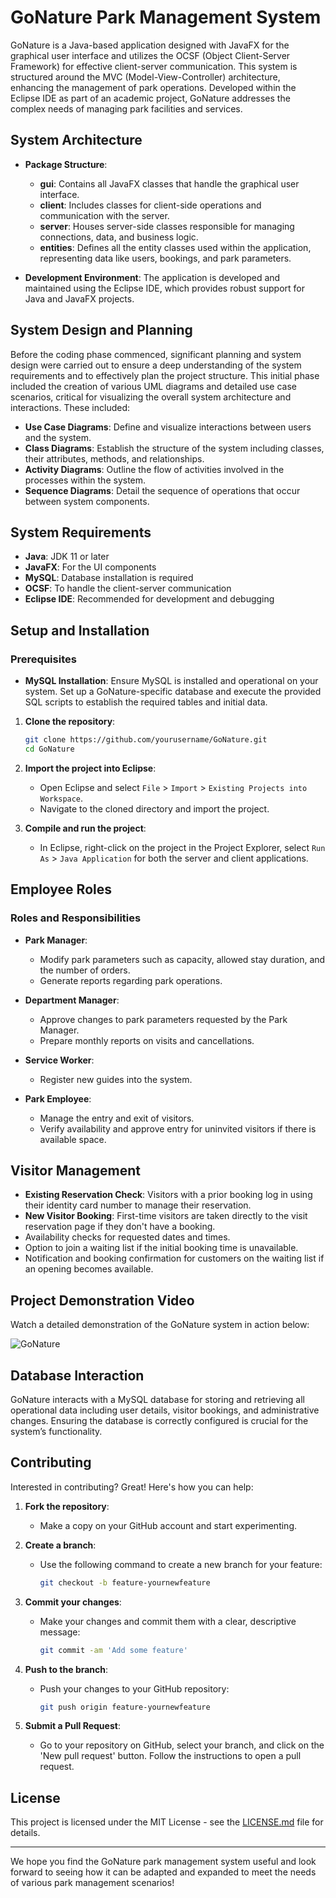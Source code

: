 # GoNature Park Management System

GoNature is a Java-based application designed with JavaFX for the graphical user interface and utilizes the OCSF (Object Client-Server Framework) for effective client-server communication. This system is structured around the MVC (Model-View-Controller) architecture, enhancing the management of park operations. Developed within the Eclipse IDE as part of an academic project, GoNature addresses the complex needs of managing park facilities and services.

## System Architecture

- **Package Structure**:
  - **gui**: Contains all JavaFX classes that handle the graphical user interface.
  - **client**: Includes classes for client-side operations and communication with the server.
  - **server**: Houses server-side classes responsible for managing connections, data, and business logic.
  - **entities**: Defines all the entity classes used within the application, representing data like users, bookings, and park parameters.

- **Development Environment**: The application is developed and maintained using the Eclipse IDE, which provides robust support for Java and JavaFX projects.

## System Design and Planning

Before the coding phase commenced, significant planning and system design were carried out to ensure a deep understanding of the system requirements and to effectively plan the project structure. This initial phase included the creation of various UML diagrams and detailed use case scenarios, critical for visualizing the overall system architecture and interactions. These included:

- **Use Case Diagrams**: Define and visualize interactions between users and the system.
- **Class Diagrams**: Establish the structure of the system including classes, their attributes, methods, and relationships.
- **Activity Diagrams**: Outline the flow of activities involved in the processes within the system.
- **Sequence Diagrams**: Detail the sequence of operations that occur between system components.

## System Requirements

- **Java**: JDK 11 or later
- **JavaFX**: For the UI components
- **MySQL**: Database installation is required
- **OCSF**: To handle the client-server communication
- **Eclipse IDE**: Recommended for development and debugging

## Setup and Installation

### Prerequisites
- **MySQL Installation**: Ensure MySQL is installed and operational on your system. Set up a GoNature-specific database and execute the provided SQL scripts to establish the required tables and initial data.

1. **Clone the repository**:
   ```bash
   git clone https://github.com/yourusername/GoNature.git
   cd GoNature
   ```

2. **Import the project into Eclipse**:
   - Open Eclipse and select `File` > `Import` > `Existing Projects into Workspace`.
   - Navigate to the cloned directory and import the project.

3. **Compile and run the project**:
   - In Eclipse, right-click on the project in the Project Explorer, select `Run As` > `Java Application` for both the server and client applications.

## Employee Roles

### Roles and Responsibilities
- **Park Manager**:
  - Modify park parameters such as capacity, allowed stay duration, and the number of orders.
  - Generate reports regarding park operations.
  
- **Department Manager**:
  - Approve changes to park parameters requested by the Park Manager.
  - Prepare monthly reports on visits and cancellations.
  
- **Service Worker**:
  - Register new guides into the system.
  
- **Park Employee**:
  - Manage the entry and exit of visitors.
  - Verify availability and approve entry for uninvited visitors if there is available space.

## Visitor Management

- **Existing Reservation Check**: Visitors with a prior booking log in using their identity card number to manage their reservation.
- **New Visitor Booking**: First-time visitors are taken directly to the visit reservation page if they don't have a booking.
- Availability checks for requested dates and times.
- Option to join a waiting list if the initial booking time is unavailable.
- Notification and booking confirmation for customers on the waiting list if an opening becomes available.

## Project Demonstration Video

Watch a detailed demonstration of the GoNature system in action below:

![GoNature](https://github.com/yossishemtov/SemesterProjectGoNature/assets/146210244/aa0fd794-df7c-4486-b27e-bd1288ec44d4)

## Database Interaction

GoNature interacts with a MySQL database for storing and retrieving all operational data including user details, visitor bookings, and administrative changes. Ensuring the database is correctly configured is crucial for the system’s functionality.

## Contributing

Interested in contributing? Great! Here's how you can help:

1. **Fork the repository**:
   - Make a copy on your GitHub account and start experimenting.

2. **Create a branch**:
   - Use the following command to create a new branch for your feature:
     ```bash
     git checkout -b feature-yournewfeature
     ```

3. **Commit your changes**:
   - Make your changes and commit them with a clear, descriptive message:
     ```bash
     git commit -am 'Add some feature'
     ```

4. **Push to the branch**:
   - Push your changes to your GitHub repository:
     ```bash
     git push origin feature-yournewfeature
     ```

5. **Submit a Pull Request**:
   - Go to your repository on GitHub, select your branch, and click on the 'New pull request' button. Follow the instructions to open a pull request.

## License

This project is licensed under the MIT License - see the [LICENSE.md](LICENSE.md) file for details.

---

We hope you find the GoNature park management system useful and look forward to seeing how it can be adapted and expanded to meet the needs of various park management scenarios!
